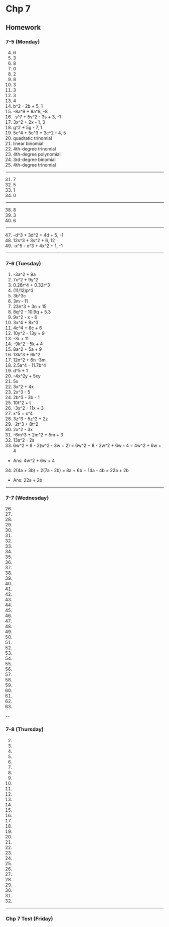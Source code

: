 # Chp 7

## Homework

### 7-5 (Monday)

4. 6
5. 3
6. 8
7. 0
8. 2
9. 8
10. 3
11. 3
12. 3
13. 4
14. b^2 - 2b + 5, 1
15. -8a^9 + 9a^8, -8
16. -s^7 + 5s^2 - 3s + 3, -1
17. 3x^2 + 2x - 1, 3
18. g^2 + 5g - 7, 1
19. 5c^4 + 5c^3 + 3c^2 - 4, 5
20. quadratic trinomial
21. linear binomial
22. 4th-degree trinomial
23. 4th-degree polynomial
24. 3rd-degree binomial
25. 4th-degree trinomial

---

31. 7
32. 5
33. 1
34. 0

---

38. 8
39. 3
40. 6

---

47. -d^3 + 3d^2 + 4d + 5, -1
48. 12s^3 + 3s^2 + 6, 12
49. -x^5 - x^3 + 4x^2 + 1, -1

---

### 7-6 (Tuesday)

1. -3a^2 + 9a
2. 7x^2 + 9y^2
3. 0.26r^4 + 0.32r^3
4. (11/12)p^3
5. 3b^3c
6. 3m - 11
7. 23n^3 + 3n + 15
8. 8q^2 - 10.9q + 5.3
9. 9x^2 - x - 6
10. 3x^4 + 8x^3
11. 4c^4 + 8c + 6
12. 10y^2 - 13y + 9
13. -3r + 11
14. -9k^2 - 5k + 4
15. 8a^2 + 5a + 9
16. 13k^3 + 6k^2
17. 12n^2 + 6n -3m
18. 2.5a^4 - 11.7b^4
19. d^5 + 1
20. -4x^2y + 5xy
21. 5x
22. 3x^2 + 4x
23. 2x^3 - 5
24. 2b^3 - 3b - 1
25. 10t^2 + t
26. -3x^2 - 11x + 3
27. x^5 + x^4
28. 3z^3 - 5z^2 + 2z
29. -2t^3 + 8t^2
30. 2x^2 - 3x
31. -6m^3 + 2m^2 + 5m + 3
32. 13s^2 - 2s
33. 6w^2 + 8 - 2(w^2 - 3w + 2) = 6w^2 + 8 - 2w^2 + 6w - 4 = 4w^2 + 6w + 4
  - Ans: 4w^2 + 6w + 4
34. 2(4a + 3b) + 2(7a - 2b) = 8a + 6b + 14a - 4b = 22a + 2b
  - Ans: 22a + 2b

---

### 7-7 (Wednesday)

26.
27.
28.
29.
30.
31.
32.
33.
34.
35.
36.
37.
38.
39.
40.
41.
42.
43.
44.
45.
46.
47.
48.
49.
50.
51.
52.
53.
54.
55.
56.
57.
58.
59.
60.
61.
62.
63.

--

### 7-8 (Thursday)

2.
3.
4.
5.
6.
7.
8.
9.
10.
11.
12.
13.
14.
15.
16.
17.
18.
19.
20.
21.
22.
23.
24.
25.
26.
27.
28.
29.
30.
31.
32.

---

### Chp 7 Test (Friday)
